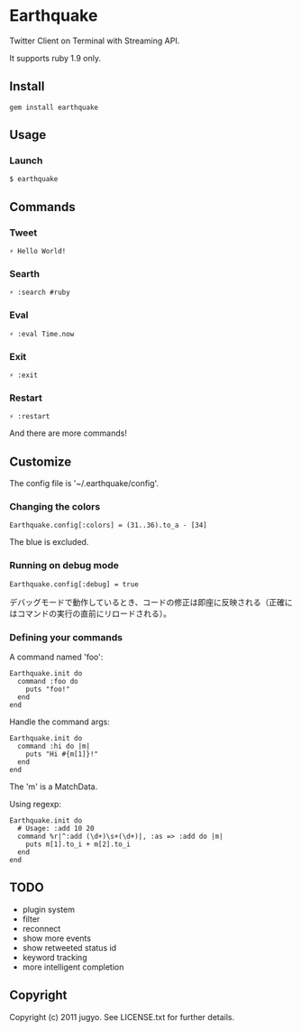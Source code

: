 Earthquake
====

Twitter Client on Terminal with Streaming API.

It supports ruby 1.9 only.

Install
----

    gem install earthquake

Usage
----

### Launch

    $ earthquake

Commands
----

### Tweet

    ⚡ Hello World!

### Searth

    ⚡ :search #ruby

### Eval

    ⚡ :eval Time.now

### Exit

    ⚡ :exit

### Restart

    ⚡ :restart

And there are more commands!

Customize
----

The config file is '~/.earthquake/config'.

### Changing the colors

    Earthquake.config[:colors] = (31..36).to_a - [34]

The blue is excluded.

### Running on debug mode

    Earthquake.config[:debug] = true

デバッグモードで動作しているとき、コードの修正は即座に反映される（正確にはコマンドの実行の直前にリロードされる）。

### Defining your commands

A command named 'foo':

    Earthquake.init do
      command :foo do
        puts "foo!"
      end
    end

Handle the command args:

    Earthquake.init do
      command :hi do |m|
        puts "Hi #{m[1]}!"
      end
    end

The 'm' is a MatchData.

Using regexp:

    Earthquake.init do
      # Usage: :add 10 20
      command %r|^:add (\d+)\s+(\d+)|, :as => :add do |m|
        puts m[1].to_i + m[2].to_i
      end
    end

TODO
----

* plugin system
* filter
* reconnect
* show more events
* show retweeted status id
* keyword tracking
* more intelligent completion

Copyright
----

Copyright (c) 2011 jugyo. See LICENSE.txt for further details.